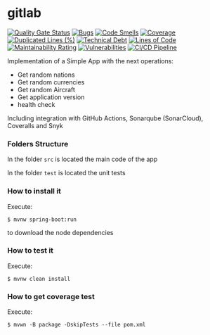 # gitlab

[![Quality Gate Status](https://sonarcloud.io/api/project_badges/measure?project=diegobotia_gitlab&metric=alert_status)](https://sonarcloud.io/summary/new_code?id=diegobotia_gitlab)
[![Bugs](https://sonarcloud.io/api/project_badges/measure?project=diegobotia_gitlab&metric=bugs)](https://sonarcloud.io/summary/new_code?id=diegobotia_gitlab)
[![Code Smells](https://sonarcloud.io/api/project_badges/measure?project=diegobotia_gitlab&metric=code_smells)](https://sonarcloud.io/summary/new_code?id=diegobotia_gitlab)
[![Coverage](https://sonarcloud.io/api/project_badges/measure?project=diegobotia_gitlab&metric=coverage)](https://sonarcloud.io/summary/new_code?id=diegobotia_gitlab)
[![Duplicated Lines (%)](https://sonarcloud.io/api/project_badges/measure?project=diegobotia_gitlab&metric=duplicated_lines_density)](https://sonarcloud.io/summary/new_code?id=diegobotia_gitlab)
[![Technical Debt](https://sonarcloud.io/api/project_badges/measure?project=diegobotia_gitlab&metric=sqale_index)](https://sonarcloud.io/summary/new_code?id=diegobotia_gitlab)
[![Lines of Code](https://sonarcloud.io/api/project_badges/measure?project=diegobotia_gitlab&metric=ncloc)](https://sonarcloud.io/summary/new_code?id=diegobotia_gitlab)
[![Maintainability Rating](https://sonarcloud.io/api/project_badges/measure?project=diegobotia_gitlab&metric=sqale_rating)](https://sonarcloud.io/summary/new_code?id=diegobotia_gitlab)
[![Vulnerabilities](https://sonarcloud.io/api/project_badges/measure?project=diegobotia_gitlab&metric=vulnerabilities)](https://sonarcloud.io/summary/new_code?id=diegobotia_gitlab)
[![CI/CD Pipeline](https://github.com/diegobotia/gitlab/actions/workflows/build.yml/badge.svg)](https://github.com/diegobotia/gitlab/actions/workflows/build.yml)


Implementation of a Simple App with the next operations:

* Get random nations
* Get random currencies
* Get random Aircraft
* Get application version
* health check

Including integration with GitHub Actions, Sonarqube (SonarCloud), Coveralls and Snyk

### Folders Structure

In the folder `src` is located the main code of the app

In the folder `test` is located the unit tests

### How to install it

Execute:

```shell
$ mvnw spring-boot:run
```
to download the node dependencies

### How to test it

Execute:

```shell
$ mvnw clean install
```

### How to get coverage test

Execute:

```shell
$ mvwn -B package -DskipTests --file pom.xml
```